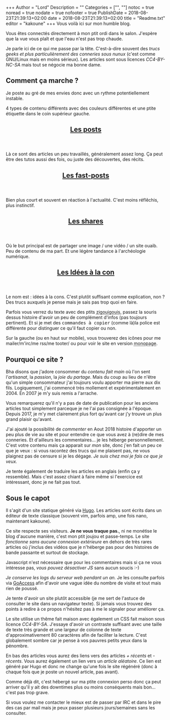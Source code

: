 +++
Author = "Lord"
Description = ""
Categories = ["", ""]
notoc = true
noread = true
nodate = true
nofooter = true
PublishDate = 2018-08-23T21:39:13+02:00
date = 2018-08-23T21:39:13+02:00
title = "Readme.txt"
editor = "kakoune"
+++
Vous voilà ici sur mon humble blog.

Vous êtes connectés directement à mon ptit ordi dans le salon.
J'espère que la vue vous plaît et que l'eau n'est pas trop chaude.

Je parle ici de ce qui me passe par la tête.
C'est-à-dire souvent des *trucs geeks et plus particulièrement des conneries sous nunux* (c'est comme GNU/Linux mais en moins sérieux).
Les articles sont sous licences *CC4-BY-NC-SA* mais tout se négocie ma bonne dame.

## Comment ça marche ?

Je poste au gré de mes envies donc avec un rythme potentiellement instable.

4 types de contenu différents avec des couleurs différentes et une ptite étiquette dans le coin supérieur gauche.

<section class="posts">
  <header class="post-header"><h1><a href="https://lord.re/posts/">Les posts</a></h1></header>
  <article>
    <p>Là ce sont des articles un peu travaillés, généralement assez long.
    Ça peut être des tutos aussi des fois, ou juste des découvertes, des récits.</p>
  </article>
</section>

<section class="fast-posts">
  <header class="post-header"><h1><a href="https://lord.re/fast-posts/">Les fast-posts</a></h1></header>
  <article>
    <p>Bien plus court et souvent en réaction à l'actualité.
    C'est moins réflêchis, plus instinctif.</p>
  </article>
</section>

<section class="shares">
  <header class="post-header"><h1><a href="https://lord.re/shares/">Les shares</a></h1></header>
  <article>
    <p>Où le but principal est de partager une image / une vidéo / un site ouaib.
    Peu de contenu de ma part.
    Et une légère tandance à l'archéologie numérique.</p>
  </article>
</section>

<section class="ideas">
  <header class="post-header"><h1><a href="https://lord.re/ideas/">Les Idées à la con</a></h1></header>
  <article>
    <p>Le nom est : idées à la cons.
    C'est plutôt suffisant comme explication, non ?
    Des trucs auxquels je pense mais je sais pas trop quoi en faire.</p>
  </article>
</section>

Parfois vous verrez du texte avec des ptits <abbr title="voilà ce genre là">zigouigouis</abbr>, passez la souris dessus histoire d'avoir un peu de complément d'infos (pas toujours pertinent).
Et si je met des <samp>commandes à copier</samp> (comme là)la police est différente pour distinguer ce qu'il faut copier ou non.

Sur la gauche (ou en haut sur mobile), vous trouverez des icônes pour me mailer/m'irc/me rss/me tooter/ ou pour voir le site en version <abbr title="Une seule page contenant absolument tous les articles">monopage</abbr>.

## Pourquoi ce site ?

Bha disons que j'adore consommer du *contenu fait main* où l'on sent l'*artisanat*, la *passion*, la *joie du partage*.
Mais du coup au lieu de n'être qu'un simple consommateur j'ai toujours voulu apporter ma pierre aux dix fils.
Logiquement, j'ai commencé très mollement et expérimentalement en 2004.
En 2007 je m'y suis remis a l'arrache.

Vous remarquerez qu'il n'y a pas de date de publication pour les anciens articles tout simplement parceque je ne l'ai pas consignée à l'époque.
Depuis 2017, je m'y met clairement plus fort qu'avant car j'y trouve un plus grand plaisir qu'avant.

J'ai ajouté la possibilité de *commenter* en Aout 2018 histoire d'apporter un peu plus de vie au site et pour entendre ce que vous avez à (re)dire de mes conneries.
Et d'ailleurs les commentaires… je les héberge personnellement.
C'est votre contenu mais ça apparait sur _mon_ site, donc j'en fait un peu ce que je veux : si vous racontez des trucs qui me plaisent pas, ne vous plaignez pas de censure si je les dégage.
*Je suis chez moi je fais ce que je veux.*

Je tente également de traduire les articles en anglais (enfin ça y ressemble).
Mais c'est assez chiant à faire même si l'exercice est intéressant, donc je ne fait pas tout.

## Sous le capot

Il s'agit d'un site statique généré via [Hugo](https://gohugo.io).
Les articles sont écrits dans un éditeur de texte classique (souvent vim, parfois amp, une fois nano, maintenant kakoune).

Ce site respecte ses visiteurs.
**Je ne vous traque pas.**, ni ne monétise le blog d'aucune manière, c'est mon ptit joujou et passe-temps.
Le site *fonctionne sans aucune connexion extérieure* en dehors de très rares articles où j'inclus des vidéos que je n'héberge pas pour des histoires de bande passante et surtout de stockage.

Javascript n'est nécessaire que pour les commentaires mais si ça ne vous intéresse pas, *vous pouvez désactiver JS* sans aucun soucis :-)

*Je conserve les logs du serveur web pendant un an.*
Je les consulte parfois via [GoAccess](https://goaccess.io) afin d'avoir une vague idée du nombre de visite et tout mais rien de poussé.

Je tente d'avoir un site plutôt accessible (je me sert de l'astuce de consulter le site dans un navigateur texte).
Si jamais vous trouvez des points à redire à ce propos n'hésitez pas à me le signaler pour améliorer ça.

Le site utilise un thême fait maison avec également un CSS fait maison sous licence *CC4-BY-SA*.
J'essaye d'avoir un contraste suffisant avec une taille de texte très grande et une largeur de colonne de texte d'approximativement 80 caractères afin de faciliter la lecture.
C'est globalement sombre car je pense à vos pauvres petits yeux dans la pénombre.

En bas des articles vous aurez des liens vers des articles *+ récents* et *- récents*.
Vous aurez également un lien vers un *article aléatoire*.
Ce lien est généré par Hugo et donc ne change qu'une fois le site régénéré (donc à chaque fois que je poste un nouvel article, pas avant).

Comme déjà dit, c'est hébergé sur ma ptite connexion perso donc ça peut arriver qu'il y ait des downtimes plus ou moins conséquents mais bon… c'est pas trop grave.

Si vous voulez me contacter le mieux est de passer par IRC et dans le pire des cas par mail mais je peux passer plusieurs jours/semaines sans les consulter.
